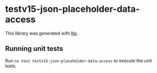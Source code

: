 # testv15-json-placeholder-data-access

This library was generated with [Nx](https://nx.dev).

## Running unit tests

Run `nx test testv15-json-placeholder-data-access` to execute the unit tests.
